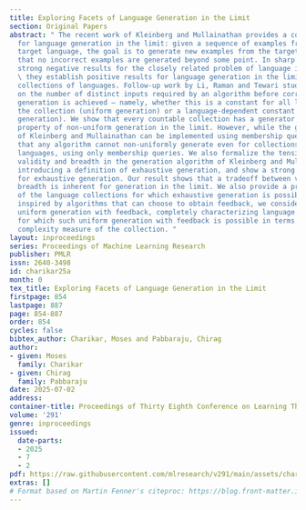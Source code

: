 ```yaml
---
title: Exploring Facets of Language Generation in the Limit
section: Original Papers
abstract: " The recent work of Kleinberg and Mullainathan provides a concrete model
  for language generation in the limit: given a sequence of examples from an unknown
  target language, the goal is to generate new examples from the target language such
  that no incorrect examples are generated beyond some point. In sharp contrast to
  strong negative results for the closely related problem of language identification,
  \ they establish positive results for language generation in the limit for all countable
  collections of languages. Follow-up work by Li, Raman and Tewari studies bounds
  on the number of distinct inputs required by an algorithm before correct language
  generation is achieved — namely, whether this is a constant for all languages in
  the collection (uniform generation) or a language-dependent constant (non-uniform
  generation). We show that every countable collection has a generator with the stronger
  property of non-uniform generation in the limit. However, while the generation algorithm
  of Kleinberg and Mullainathan can be implemented using membership queries, we show
  that any algorithm cannot non-uniformly generate even for collections of just two
  languages, using only membership queries. We also formalize the tension between
  validity and breadth in the generation algorithm of Kleinberg and Mullainathan by
  introducing a definition of exhaustive generation, and show a strong negative result
  for exhaustive generation. Our result shows that a tradeoff between validity and
  breadth is inherent for generation in the limit. We also provide a precise characterization
  of the language collections for which exhaustive generation is possible. Finally,
  inspired by algorithms that can choose to obtain feedback, we consider a model of
  uniform generation with feedback, completely characterizing language collections
  for which such uniform generation with feedback is possible in terms of an abstract
  complexity measure of the collection. "
layout: inproceedings
series: Proceedings of Machine Learning Research
publisher: PMLR
issn: 2640-3498
id: charikar25a
month: 0
tex_title: Exploring Facets of Language Generation in the Limit
firstpage: 854
lastpage: 887
page: 854-887
order: 854
cycles: false
bibtex_author: Charikar, Moses and Pabbaraju, Chirag
author:
- given: Moses
  family: Charikar
- given: Chirag
  family: Pabbaraju
date: 2025-07-02
address:
container-title: Proceedings of Thirty Eighth Conference on Learning Theory
volume: '291'
genre: inproceedings
issued:
  date-parts:
  - 2025
  - 7
  - 2
pdf: https://raw.githubusercontent.com/mlresearch/v291/main/assets/charikar25a/charikar25a.pdf
extras: []
# Format based on Martin Fenner's citeproc: https://blog.front-matter.io/posts/citeproc-yaml-for-bibliographies/
---
```

